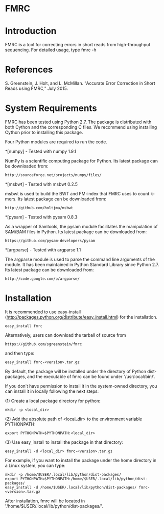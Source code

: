 # FMRC

Introduction
============

FMRC is a tool for correcting errors in short reads from high-throughput sequencing.
For detailed usage, type
    fmrc -h

References
==========

S. Greenstein, J. Holt, and L. McMillan. "Accurate Error Correction in Short Reads using FMRC," July 2015.

System Requirements
===================

FMRC has been tested using Python 2.7. The package is distributed with both Cython and the
corresponding C files.  We recommend using installing Cython prior to installing this package.

Four Python modules are required to run the code.

*[numpy] - Tested with numpy 1.9.1

NumPy is a scientific computing package for Python. Its latest package can be downloaded from:

	http://sourceforge.net/projects/numpy/files/


*[msbwt] - Tested with msbwt 0.2.5

msbwt is used to build the BWT and FM-index that FMRC uses to count k-mers. Its latest package can be downloaded from:

    http://github.com/holtjma/msbwt


*[pysam] - Tested with pysam 0.8.3

As a wrapper of Samtools, the pysam module facilitates the manipulation of SAM/BAM files in Python. Its latest
package can be downloaded from:

	https://github.com/pysam-developers/pysam


*[argparse] - Tested with argparse 1.1

The argparse module is used to parse the command line arguments of the module. It has been maintained in Python
Standard Library since Python 2.7.  Its latest package can be downloaded from:

	http://code.google.com/p/argparse/

Installation
============

It is recommended to use easy-install (http://packages.python.org/distribute/easy_install.html) for the
installation.

	easy_install fmrc

Alternatively, users can download the tarball of source from

	https://github.com/sgreenstein/fmrc

and then type:

	easy_install fmrc-<version>.tar.gz

By default, the package will be installed under the directory of Python dist-packages, and the executable of
fmrc can be found under '/usr/local/bin/'.

If you don't have permission to install it in the system-owned directory, you can install it in locally following
the next steps:

(1) Create a local package directory for python:

	mkdir -p <local_dir>

(2) Add the absolute path of <local_dir> to the environment variable PYTHONPATH:

	export PYTHONPATH=$PYTHONPATH:<local_dir>

(3) Use easy_install to install the package in that directory:

	easy_install -d <local_dir> fmrc-<version>.tar.gz

For example, if you want to install the package under the home directory in
a Linux system, you can type:

	mkdir -p /home/$USER/.local/lib/python/dist-packages/
	export PYTHONPATH=$PYTHONPATH:/home/$USER/.local/lib/python/dist-packages/
	easy_install -d /home/$USER/.local/lib/python/dist-packages/ fmrc-<version>.tar.gz

After installation, fmrc will be located in '/home/$USER/.local/lib/python/dist-packages/'.
